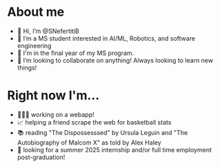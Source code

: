 # About me
- 👋 Hi, I’m @SNefertitiB
- 👀 I’m a MS student interested in AI/ML, Robotics, and software engineering
- 🌱 I'm in the final year of my MS program.
- 💞️ I’m looking to collaborate on anything! Always looking to learn new things!

# Right now I'm...
 - 👩🏾‍💻 working on a webapp!
 - 📈 helping a friend scrape the web for basketball stats
 - 📚 reading "The Dispossesssed" by Ursula Leguin and "The Autobiography of Malcom X" as told by Alex Haley
 - 🔎 looking for a summer 2025 internship and/or full time employment post-graduation!
<!---
- 📫 How to reach me ...
--->
<!---
SNefertitiB/SNefertitiB is a ✨ special ✨ repository because its `README.md` (this file) appears on your GitHub profile.
You can click the Preview link to take a look at your changes.
--->
